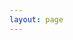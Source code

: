 ```yaml
---
layout: page
---
```


<script setup>
import { ref } from "vue";
import WujieOnline from "./components/wujie-online.vue";
import WujieConnect from "./components/wujie-connect.vue";
const url = ref("");
function changeUrl(value) {
  url.value = value;
}
</script>

<ClientOnly>
    <WujieConnect @changeUrl="changeUrl" />
    <WujieOnline :baseUrl="url"/>
</ClientOnly>
